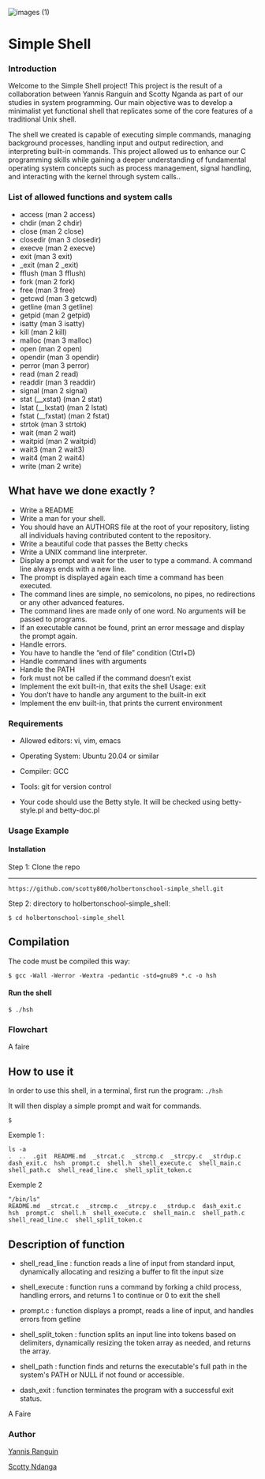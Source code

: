 
![images (1)](https://github.com/user-attachments/assets/8406017c-c847-43fd-b88c-d5bc6c3c115f)

# Simple Shell

### Introduction


Welcome to the Simple Shell project! This project is the result of a collaboration between Yannis Ranguin and Scotty Nganda as part of our studies in system programming. Our main objective was to develop a minimalist yet functional shell that replicates some of the core features of a traditional Unix shell.

The shell we created is capable of executing simple commands, managing background processes, handling input and output redirection, and interpreting built-in commands. This project allowed us to enhance our C programming skills while gaining a deeper understanding of fundamental operating system concepts such as process management, signal handling, and interacting with the kernel through system calls..

### List of allowed functions and system calls

- access (man 2 access)
- chdir (man 2 chdir)
- close (man 2 close)
- closedir (man 3 closedir)
- execve (man 2 execve)
- exit (man 3 exit)
- _exit (man 2 _exit)
- fflush (man 3 fflush)
- fork (man 2 fork)
- free (man 3 free)
- getcwd (man 3 getcwd)
- getline (man 3 getline)
- getpid (man 2 getpid)
- isatty (man 3 isatty)
- kill (man 2 kill)
- malloc (man 3 malloc)
- open (man 2 open)
- opendir (man 3 opendir)
- perror (man 3 perror)
- read (man 2 read)
- readdir (man 3 readdir)
- signal (man 2 signal)
- stat (__xstat) (man 2 stat)
- lstat (__lxstat) (man 2 lstat)
- fstat (__fxstat) (man 2 fstat)
- strtok (man 3 strtok)
- wait (man 2 wait)
- waitpid (man 2 waitpid)
- wait3 (man 2 wait3)
- wait4 (man 2 wait4)
- write (man 2 write)
## What have we done exactly ?

- Write a README
- Write a man for your shell.
- You should have an AUTHORS file at the root of your repository, listing all individuals having contributed content to the repository.
- Write a beautiful code that passes the Betty checks
- Write a UNIX command line interpreter.
- Display a prompt and wait for the user to type a command. A command line always ends with a new line.
- The prompt is displayed again each time a command has been executed.
- The command lines are simple, no semicolons, no pipes, no redirections or any other advanced features.
- The command lines are made only of one word. No arguments will be passed to programs.
- If an executable cannot be found, print an error message and display the prompt again.
- Handle errors.
- You have to handle the “end of file” condition (Ctrl+D)
- Handle command lines with arguments
- Handle the PATH
- fork must not be called if the command doesn’t exist
- Implement the exit built-in, that exits the shell Usage: exit
- You don’t have to handle any argument to the built-in exit
- Implement the env built-in, that prints the current environment
### Requirements

- Allowed editors: vi, vim, emacs

- Operating System: Ubuntu 20.04 or similar

- Compiler: GCC

- Tools: git for version control

- Your code should use the Betty style. It will be checked using betty-style.pl and betty-doc.pl

### Usage Example

####  Installation

Step 1: Clone the repo

---
```
https://github.com/scotty800/holbertonschool-simple_shell.git 
```

Step 2: directory to holbertonschool-simple_shell:
```
$ cd holbertonschool-simple_shell
```

## Compilation

The code must be compiled this way:
```
$ gcc -Wall -Werror -Wextra -pedantic -std=gnu89 *.c -o hsh
```
#### Run the shell
````
$ ./hsh
````
### Flowchart

A faire
## How to use it

In order to use this shell, in a terminal, first run the program:
`./hsh`

It will then display a simple prompt and wait for commands.

`$`

Exemple 1 :
``` 
ls -a
.  ..  .git  README.md  _strcat.c  _strcmp.c  _strcpy.c  _strdup.c  dash_exit.c  hsh  prompt.c  shell.h  shell_execute.c  shell_main.c  shell_path.c  shell_read_line.c  shell_split_token.c
```

Exemple 2
```
"/bin/ls"
README.md  _strcat.c  _strcmp.c  _strcpy.c  _strdup.c  dash_exit.c  hsh  prompt.c  shell.h  shell_execute.c  shell_main.c  shell_path.c  shell_read_line.c  shell_split_token.c
```


## Description of function

- shell_read_line : function reads a line of input from standard input, dynamically allocating and resizing a buffer to fit the input size

- shell_execute : function runs a command by forking a child process, handling errors, and returns 1 to continue or 0 to exit the shell

- prompt.c : function displays a prompt, reads a line of input, and handles errors from getline

- shell_split_token : function splits an input line into tokens based on delimiters, dynamically resizing the token array as needed, and returns the array.

- shell_path : function finds and returns the executable's full path in the system's PATH or NULL if not found or accessible.

-  dash_exit : function terminates the program with a successful exit status.

A Faire 
### Author 

[Yannis Ranguin](https://github.com/Yannis95200)

[Scotty Ndanga](https://github.com/scotty800)
